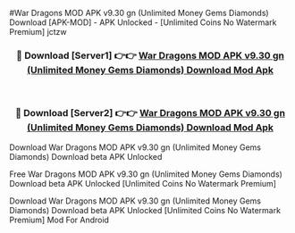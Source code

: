 #War Dragons MOD APK v9.30 gn (Unlimited Money Gems Diamonds) Download [APK-MOD] - APK Unlocked - [Unlimited Coins No Watermark Premium] jctzw



<div align="center">

<h3>🔴 Download [Server1] 👉👉 <a href="https://momento.my/?title=War_Dragons_MOD_APK_v9.30_gn_(Unlimited_Money_Gems_Diamonds)_Download">War Dragons MOD APK v9.30 gn (Unlimited Money Gems Diamonds) Download Mod Apk</a></h3><br>

<h3>🔴 Download [Server2] 👉👉 <a href="https://momento.my/?title=War_Dragons_MOD_APK_v9.30_gn_(Unlimited_Money_Gems_Diamonds)_Download">War Dragons MOD APK v9.30 gn (Unlimited Money Gems Diamonds) Download Mod Apk</a></h3>
</div>



Download War Dragons MOD APK v9.30 gn (Unlimited Money Gems Diamonds) Download beta APK Unlocked

Free War Dragons MOD APK v9.30 gn (Unlimited Money Gems Diamonds) Download beta APK Unlocked [Unlimited Coins No Watermark Premium]

Download War Dragons MOD APK v9.30 gn (Unlimited Money Gems Diamonds) Download beta APK Unlocked [Unlimited Coins No Watermark Premium] Mod For Android
